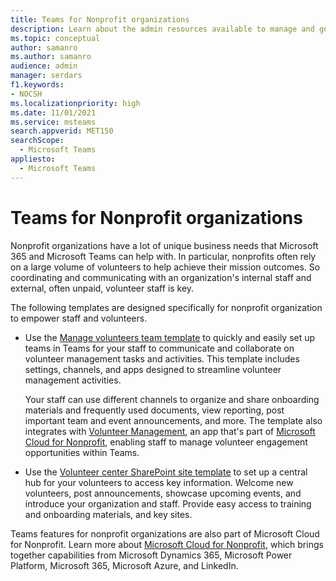 ```yaml
---
title: Teams for Nonprofit organizations
description: Learn about the admin resources available to manage and get the most out of Teams for your nonprofit organization.
ms.topic: conceptual
author: samanro
ms.author: samanro
audience: admin
manager: serdars
f1.keywords:
- NOCSH
ms.localizationpriority: high
ms.date: 11/01/2021
ms.service: msteams
search.appverid: MET150
searchScope:
  - Microsoft Teams
appliesto: 
  - Microsoft Teams
---
```


# Teams for Nonprofit organizations

Nonprofit organizations have a lot of unique business needs that Microsoft 365 and Microsoft Teams can help with. In particular, nonprofits often rely on a large volume of volunteers to help achieve their mission outcomes. So coordinating and communicating with an organization's internal staff and external, often unpaid, volunteer staff is key.

The following templates are designed specifically for nonprofit organization to empower staff and volunteers.

- Use the [Manage volunteers team template](../team-templates-nonprofit.md) to quickly and easily set up teams in Teams for your staff to communicate and collaborate on volunteer management tasks and activities. This template includes settings, channels, and apps designed to streamline volunteer management activities.

    Your staff can use different channels to organize and share onboarding materials and frequently used documents, view reporting, post important team and event announcements, and more. The template also integrates with [Volunteer Management](/dynamics365/industry/nonprofit/volunteer-management-use), an app that's part of [Microsoft Cloud for Nonprofit](/industry/nonprofit), enabling staff to manage volunteer engagement opportunities within Teams.

- Use the [Volunteer center SharePoint site template](https://support.microsoft.com/office/use-the-sharepoint-volunteer-center-template-b2ddd3b5-eb1a-425d-b059-a51ed9bff819) to set up a central hub for your volunteers to access key information. Welcome new volunteers, post announcements, showcase upcoming events, and introduce your organization and staff. Provide easy access to training and onboarding materials, and key sites.

Teams features for nonprofit organizations are also part of Microsoft Cloud for Nonprofit. Learn more about [Microsoft Cloud for Nonprofit](/industry/nonprofit), which brings together capabilities from Microsoft Dynamics 365, Microsoft Power Platform, Microsoft 365, Microsoft Azure, and LinkedIn.